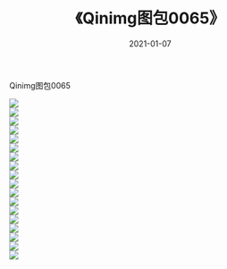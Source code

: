 ﻿---
layout: post
title:  《Qinimg图包0065》
date:   2021-01-07
img: http://imgx.orgx.ga/Qinimg图包/Qinimg图包0065/000.jpg
categories: [美女, 清纯, 唯美]
---

Qinimg图包0065

 ![](http://imgx.orgx.ga/Qinimg图包/Qinimg图包0065/001.jpg) <br>![](http://imgx.orgx.ga/Qinimg图包/Qinimg图包0065/002.jpg) <br>![](http://imgx.orgx.ga/Qinimg图包/Qinimg图包0065/003.jpg) <br>![](http://imgx.orgx.ga/Qinimg图包/Qinimg图包0065/004.jpg) <br>![](http://imgx.orgx.ga/Qinimg图包/Qinimg图包0065/005.jpg) <br>![](http://imgx.orgx.ga/Qinimg图包/Qinimg图包0065/006.jpg) <br>![](http://imgx.orgx.ga/Qinimg图包/Qinimg图包0065/007.jpg) <br>![](http://imgx.orgx.ga/Qinimg图包/Qinimg图包0065/008.jpg) <br>![](http://imgx.orgx.ga/Qinimg图包/Qinimg图包0065/009.jpg) <br>![](http://imgx.orgx.ga/Qinimg图包/Qinimg图包0065/010.jpg) <br>![](http://imgx.orgx.ga/Qinimg图包/Qinimg图包0065/011.jpg) <br>![](http://imgx.orgx.ga/Qinimg图包/Qinimg图包0065/012.jpg) <br>![](http://imgx.orgx.ga/Qinimg图包/Qinimg图包0065/013.jpg) <br>![](http://imgx.orgx.ga/Qinimg图包/Qinimg图包0065/014.jpg) <br>![](http://imgx.orgx.ga/Qinimg图包/Qinimg图包0065/015.jpg) <br>![](http://imgx.orgx.ga/Qinimg图包/Qinimg图包0065/016.jpg) <br>![](http://imgx.orgx.ga/Qinimg图包/Qinimg图包0065/017.jpg) <br>![](http://imgx.orgx.ga/Qinimg图包/Qinimg图包0065/018.jpg) <br>